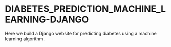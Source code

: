 # DIABETES_PREDICTION_MACHINE_LEARNING-DJANGO
Here we build a Django website for predicting diabetes using a machine learning algorithm.
